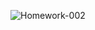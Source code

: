 ![Homework-002](https://github.com/selcukoner/csd-homeworks/assets/21000541/28d2889b-b613-404a-ac82-81200ec5eefb)
